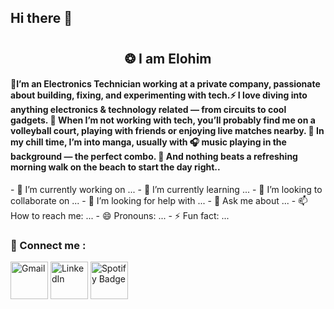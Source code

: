 ## Hi there 👋

<h1>
  <h2 align="center">❂ I am Elohim</h2>
</h1>

<h4 align="left">🌟I’m an Electronics Technician working at a private company, passionate about building, fixing, and experimenting with tech.⚡ I love diving into anything electronics & technology related — from circuits to cool gadgets.
🏐 When I’m not working with tech, you’ll probably find me on a volleyball court, playing with friends or enjoying live matches nearby.
📖 In my chill time, I’m into manga, usually with 🎧 music playing in the background — the perfect combo.
🌅 And nothing beats a refreshing morning walk on the beach to start the day right..</h4>
- 🔭 I’m currently working on ...
- 🌱 I’m currently learning ...
- 👯 I’m looking to collaborate on ...
- 🤔 I’m looking for help with ...
- 💬 Ask me about ...
- 📫 How to reach me: ...
- 😄 Pronouns: ...
- ⚡ Fun fact: ...

 <h3>🧲 Connect me :</h3>
<a href="mailto:sillyswimmer@duck.com">
  <img width="60px" src="https://play-lh.googleusercontent.com/MaRCSacmqLlbSST5m_sJUb_tE9pTresHYgwpd4gInpcj_NVGbjLCnTe96Yx5zz893bA=w480-h960" alt="Gmail" /></a> 
  
  <a href="https://www.linkedin.com/in/el%C3%B2him/" target="_blank">
    <img width="60px" src="https://cdn-icons-png.freepik.com/256/2496/2496097.png?semt=ais_hybrid" alt="LinkedIn" /></a> 
    
<a href="https://open.spotify.com/user/312heb6s5p4rcy6bcvzwsum6n6dy" target="_blank">
  <img width="60px" src="https://cdn.jim-nielsen.com/watchos/512/spotify-music-and-podcasts-2020-03-19.png?rf=1024" alt="Spotify Badge"></a>
